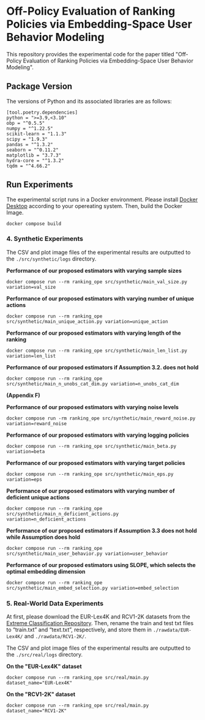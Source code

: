 # Off-Policy Evaluation of Ranking Policies via Embedding-Space User Behavior Modeling
This repository provides the experimental code for the paper titled "Off-Policy Evaluation of Ranking Policies via Embedding-Space User Behavior Modeling".

## Package Version
The versions of Python and its associated libraries are as follows:
```
[tool.poetry.dependencies]
python = ">=3.9,<3.10"
obp = "^0.5.5"
numpy = "^1.22.5"
scikit-learn = "1.1.3"
scipy = "1.9.3"
pandas = "^1.3.2"
seaborn = "^0.11.2"
matplotlib = "3.7.3"
hydra-core = "^1.3.2"
tqdm = "^4.66.2"
```


## Run Experiments
The experimental script runs in a Docker environment. Please install [Docker Desktop](https://docs.docker.com/desktop/) according to your opereating system. Then, build the Docker Image.
```
docker compose build
```
### 4. Synthetic Experiments
The CSV and plot image files of the experimental results are outputted to the `./src/synthetic/logs` directory.

**Performance of our proposed estimators with varying sample sizes**
```
docker compose run --rm ranking_ope src/synthetic/main_val_size.py variation=val_size
```

**Performance of our proposed estimators with varying number of unique actions**
```
docker compose run --rm ranking_ope src/synthetic/main_unique_action.py variation=unique_action
```

**Performance of our proposed estimators with varying length of the ranking**
```
docker compose run --rm ranking_ope src/synthetic/main_len_list.py variation=len_list
```

**Performance of our proposed estimators if Assumption 3.2. does not hold**
```
docker compose run --rm ranking_ope src/synthetic/main_n_unobs_cat_dim.py variation=n_unobs_cat_dim
```

**(Appendix F)**

**Performance of our proposed estimators with varying noise levels**
```
docker compose run -rm ranking_ope src/synthetic/main_reward_noise.py variation=reward_noise
```

**Performance of our proposed estimators with varying logging policies**
```
docker compose run --rm ranking_ope src/synthetic/main_beta.py variation=beta
```

**Performance of our proposed estimators with varying target policies**
```
docker compose run --rm ranking_ope src/synthetic/main_eps.py variation=eps
```

**Performance of our proposed estimators with varying number of deficient unique actions**
```
docker compose run --rm ranking_ope src/synthetic/main_n_deficient_actions.py variation=n_deficient_actions
```

**Performance of our proposed estimators if Assumption 3.3 does not hold while Assumption does hold**
```
docker compose run --rm ranking_ope src/synthetic/main_user_behavior.py variation=user_behavior
```

**Performance of our proposed estimators using SLOPE, which selects the optimal embedding dimension**
```
docker compose run --rm ranking_ope src/synthetic/main_embed_selection.py variation=embed_selection
```

### 5. Real-World Data Experiments
At first, please download the EUR-Lex4K and RCV1-2K datasets from the [Extreme Classification Repository](http://manikvarma.org/downloads/XC/XMLRepository.html). Then, rename the train and test txt files to “train.txt” and “text.txt”, respectively, and store them in `./rawdata/EUR-Lex4K/` and `./rawdata/RCV1-2K/`.  

The CSV and plot image files of the experimental results are outputted to the `./src/real/logs` directory.  

**On the "EUR-Lex4K" dataset**
```
docker compose run --rm ranking_ope src/real/main.py dataset_name="EUR-Lex4K" 
```

**On the "RCV1-2K" dataset**
```
docker compose run --rm ranking_ope src/real/main.py dataset_name="RCV1-2K" 
```


